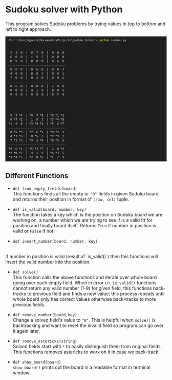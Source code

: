# Sudoku solver with Python

This program solves Sudoku problems by trying values in top to bottom and left to right approach.

![Program running. screenshot.png](screenshot.png)

## Different Functions
* `def find_empty_fields(board)`
<br/>This functions finds all the empty or `"0"` fields in given Sudoku board and returns their position in format of `(row, col)` tuple.

* `def is_valid(board, number, key)`
<br/>The function takes a key which is the position on Sudoku board we are working on, a number which we are trying to see if is a valid fit for position and finally board itself. Returns `True` if number in position is valid or `False` if not.

* `def insert_number(board, number, key)`
<br/>
If number in position is valid (result of `is_valid()`) then this functions will insert the valid number into the position.

* `def solve()`
<br/>This function calls the above functions and iterate over whole board going over each empty field. When in error i.e. `is_valid()` functions cannot return any valid number (1-9) for given field, this functions back-tracks to previous field and finds a new value; this process repeats until whole board only has correct values otherwise back-tracks to more previous fields.

* `def remove_number(board,key)`
<br/>Change a solved field's value to `"0"`. This is helpful when `solve()` is backtracking and want to reset the invalid field so program can go over it again later.

* `def remove_astericks(string)`
<br/>Solved fields start with `*` to easily distinguish them from original fields. This functions removes astericks to work on it in case we back-track.

* `def show_board(board)`
<br/>`show_board()` prints out the board in a readable format in terminal window.